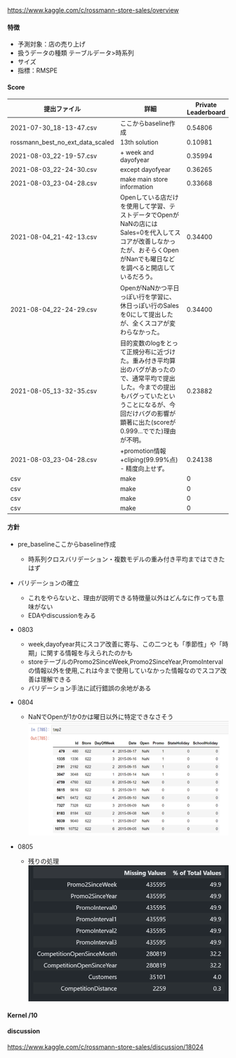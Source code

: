 https://www.kaggle.com/c/rossmann-store-sales/overview

#### 特徴

- 予測対象：店の売り上げ
- 扱うデータの種類 テーブルデータ>時系列
- サイズ
- 指標：RMSPE

#### Score

|       提出ファイル       |       詳細       |       Private Leaderboard       |
| ---------------------- | ---------------------- | ---------------------- |
|  2021-07-30_18-13-47.csv  |  ここからbaseline作成  | 0.54806 |
|  rossmann_best_no_ext_data_scaled  |  13th solution  | 0.10981 |
|  2021-08-03_22-19-57.csv  |  + week and dayofyear  | 0.35994 |
|  2021-08-03_22-24-30.csv  |  except dayofyear  | 0.36265 |
|  2021-08-03_23-04-28.csv  |  make main store information | 0.33668 |
|  2021-08-04_21-42-13.csv  |  Openしている店だけを使用して学習、テストデータでOpenがNaNの店にはSales=0を代入してスコアが改善しなかったが、おそらくOpenがNanでも曜日などを調べると開店しているだろう。 | 0.34400 |
|  2021-08-04_22-24-29.csv  |  OpenがNaNかつ平日っぽい行を学習に、休日っぽい行のSalesを0にして提出したが、全くスコアが変わらなかった。 | 0.34400 |
|  2021-08-05_13-32-35.csv  |  目的変数のlogをとって正規分布に近づけた。重み付き平均算出のバグがあったので、通常平均で提出した。今までの提出もバグっていたということになるが、今回だけバグの影響が顕著に出た(scoreが0.999...ででた)理由が不明。 | 0.23882 |
|  2021-08-03_23-04-28.csv  |  +promotion情報<br>+cliping(99.99%点)<br>- 精度向上せず。 | 0.24138 |
|  csv  |  make | 0 |
|  csv  |  make | 0 |
|  csv  |  make | 0 |
|  csv  |  make | 0 |

#### 方針
- pre_baselineここからbaseline作成
    - 時系列クロスバリデーション・複数モデルの重み付き平均まではできたはず
- バリデーションの確立
    - これをやらないと、理由が説明できる特徴量以外はどんなに作っても意味がない
    - EDAやdiscussionをみる

- 0803
    - week,dayofyear共にスコア改善に寄与、この二つとも「季節性」や「時期」に関する情報を与えられたのかも
    - storeテーブルのPromo2SinceWeek,Promo2SinceYear,PromoIntervalの情報以外を使用,これは今まで使用していなかった情報なのでスコア改善は理解できる
    - バリデーション手法に試行錯誤の余地がある
- 0804
    - NaNでOpenが1か0かは曜日以外に特定できなさそう
![イメージ説明](work\eda\m\png\テストデータかつNaNの行.png)

- 0805
    - 残りの処理
![イメージ説明](work/eda/m/png/残りの処理.png)





#### Kernel /10
<!-- my-15th-solution-features-mainly-using-bigquery -->

#### discussion
https://www.kaggle.com/c/rossmann-store-sales/discussion/18024